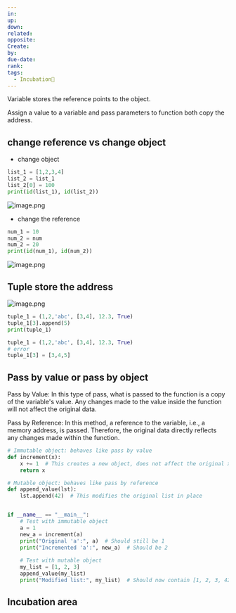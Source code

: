 ```yaml
---
in: 
up: 
down: 
related: 
opposite: 
Create: 
by: 
due-date: 
rank: 
tags:
  - Incubation🌱
---
```

Variable stores the reference points to the object.

Assign a value to a variable and pass parameters to function both copy the address.

## change reference vs change object

- change object
```python
list_1 = [1,2,3,4]
list_2 = list_1 
list_2[0] = 100
print(id(list_1), id(list_2))

```

![image.png](https://obsidianpicture-1320276993.cos.ap-hongkong.myqcloud.com/Obsidian/Picture/202404221029372.png)

- change the reference
```python
num_1 = 10
num_2 = num
num_2 = 20
print(id(num_1), id(num_2))
```
![image.png](https://obsidianpicture-1320276993.cos.ap-hongkong.myqcloud.com/Obsidian/Picture/202404221103057.png)

## Tuple store the address
 ![image.png](https://obsidianpicture-1320276993.cos.ap-hongkong.myqcloud.com/Obsidian/Picture/202404221057813.png)
```python
tuple_1 = (1,2,'abc', [3,4], 12.3, True)
tuple_1[3].append(5)
print(tuple_1)
```


```python
tuple_1 = (1,2,'abc', [3,4], 12.3, True)
# error
tuple_1[3] = [3,4,5]
```

## Pass by value or pass by object

Pass by Value: In this type of pass, what is passed to the function is a copy of the variable's value. Any changes made to the value inside the function will not affect the original data.

Pass by Reference: In this method, a reference to the variable, i.e., a memory address, is passed. Therefore, the original data directly reflects any changes made within the function.

```python
# Immutable object: behaves like pass by value
def increment(x):
    x += 1  # This creates a new object, does not affect the original x
    return x

# Mutable object: behaves like pass by reference
def append_value(lst):
    lst.append(42)  # This modifies the original list in place


if __name__ == "__main__":
    # Test with immutable object
    a = 1
    new_a = increment(a)
    print("Original 'a':", a)  # Should still be 1
    print("Incremented 'a':", new_a)  # Should be 2
    
    # Test with mutable object
    my_list = [1, 2, 3]
    append_value(my_list)
    print("Modified list:", my_list)  # Should now contain [1, 2, 3, 42]

```

## Incubation area

